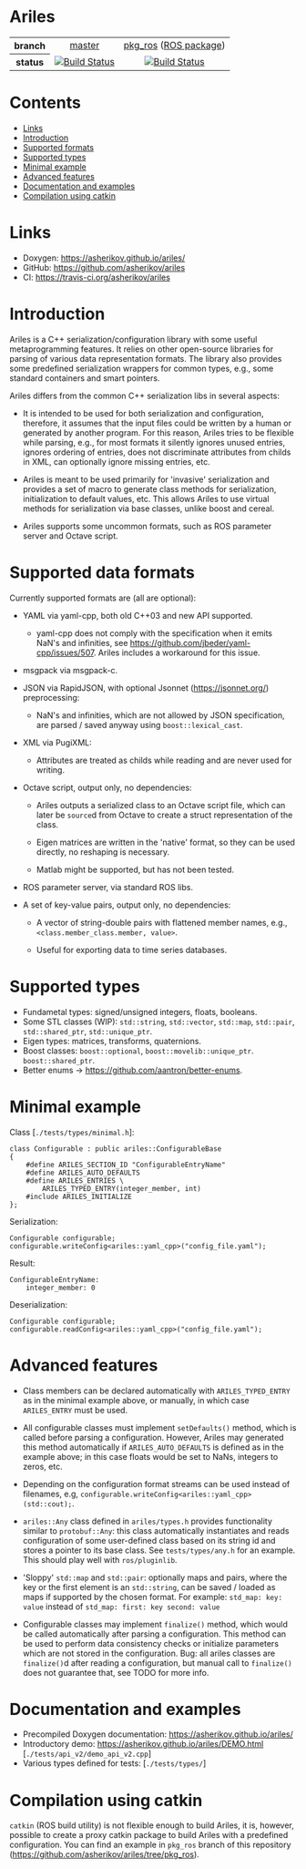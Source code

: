 Ariles
======

<table>
  <tr>
    <th>branch</th>
    <td align="center"><a href="https://github.com/asherikov/ariles/">master</a></td>
    <td align="center">
        <a href="https://github.com/asherikov/ariles/tree/pkg_ros">pkg_ros</a>
        (<a href="https://index.ros.org/p/ariles_ros/">ROS package</a>)
    </td>
  </tr>
  <tr>
    <th>status</th>
    <td align="center"><a href="https://travis-ci.org/asherikov/ariles"><img src="https://travis-ci.org/asherikov/ariles.svg?branch=master" alt="Build Status"></a></td>
    <td align="center"><a href="https://travis-ci.org/asherikov/ariles"><img src="https://travis-ci.org/asherikov/ariles.svg?branch=pkg_ros" alt="Build Status"></a></td>
  </tr>
</table>



Contents
========
* [Links](#links)
* [Introduction](#intro)
* [Supported formats](#formats)
* [Supported types](#types)
* [Minimal example](#example)
* [Advanced features](#features)
* [Documentation and examples](#docs)
* [Compilation using catkin](#catkin)


<a name="links"></a>
Links
=====
* Doxygen: https://asherikov.github.io/ariles/
* GitHub: https://github.com/asherikov/ariles
* CI: https://travis-ci.org/asherikov/ariles


<a name="intro"></a>
Introduction
============

Ariles is a C++ serialization/configuration library with some useful
metaprogramming features. It relies on other open-source libraries for parsing
of various data representation formats. The library also provides some
predefined serialization wrappers for common types, e.g., some standard
containers and smart pointers.

Ariles differs from the common C++ serialization libs in several aspects:

* It is intended to be used for both serialization and configuration,
  therefore, it assumes that the input files could be written by a human or
  generated by another program. For this reason, Ariles tries to be flexible
  while parsing, e.g., for most formats it silently ignores unused entries,
  ignores ordering of entries, does not discriminate attributes from childs in
  XML, can optionally ignore missing entries, etc.

* Ariles is meant to be used primarily for 'invasive' serialization and
  provides a set of macro to generate class methods for serialization,
  initialization to default values, etc. This allows Ariles to use virtual
  methods for serialization via base classes, unlike boost and cereal.

* Ariles supports some uncommon formats, such as ROS parameter server and
  Octave script.


<a name="formats"></a>
Supported data formats
======================

Currently supported formats are (all are optional):

* YAML via yaml-cpp, both old C++03 and new API supported.
    - yaml-cpp does not comply with the specification when it emits NaN's and
      infinities, see https://github.com/jbeder/yaml-cpp/issues/507. Ariles
      includes a workaround for this issue.

* msgpack via msgpack-c.

* JSON via RapidJSON, with optional Jsonnet (https://jsonnet.org/)
  preprocessing:
    * NaN's and infinities, which are not allowed by JSON specification, are
      parsed / saved anyway using `boost::lexical_cast`.

* XML via PugiXML:
    - Attributes are treated as childs while reading and are never used for
      writing.

* Octave script, output only, no dependencies:
    - Ariles outputs a serialized class to an Octave script file, which can
      later be `source`d from Octave to create a struct representation of the
      class.

    - Eigen matrices are written in the 'native' format, so they can be used
      directly, no reshaping is necessary.

    - Matlab might be supported, but has not been tested.

* ROS parameter server, via standard ROS libs.

* A set of key-value pairs, output only, no dependencies:
    - A vector of string-double pairs with flattened member names, e.g.,
      `<class.member_class.member, value>`.

    - Useful for exporting data to time series databases.


<a name="types"></a>
Supported types
===============

* Fundametal types: signed/unsigned integers, floats, booleans.
* Some STL classes (WIP): `std::string`, `std::vector`, `std::map`, `std::pair`, `std::shared_ptr`, `std::unique_ptr`.
* Eigen types: matrices, transforms, quaternions.
* Boost classes: `boost::optional`, `boost::movelib::unique_ptr`. `boost::shared_ptr`.
* Better enums -> https://github.com/aantron/better-enums.


<a name="example"></a>
Minimal example
===============
Class [`./tests/types/minimal.h`]:
```
class Configurable : public ariles::ConfigurableBase
{
    #define ARILES_SECTION_ID "ConfigurableEntryName"
    #define ARILES_AUTO_DEFAULTS
    #define ARILES_ENTRIES \
        ARILES_TYPED_ENTRY(integer_member, int)
    #include ARILES_INITIALIZE
};
```

Serialization:
```
Configurable configurable;
configurable.writeConfig<ariles::yaml_cpp>("config_file.yaml");
```

Result:
```
ConfigurableEntryName:
    integer_member: 0
```

Deserialization:
```
Configurable configurable;
configurable.readConfig<ariles::yaml_cpp>("config_file.yaml");
```


<a name="features"></a>
Advanced features
=================

* Class members can be declared automatically with `ARILES_TYPED_ENTRY` as in
  the minimal example above, or manually, in which case `ARILES_ENTRY` must be
  used.

* All configurable classes must implement `setDefaults()` method, which is
  called before parsing a configuration. However, Ariles may generated this
  method automatically if `ARILES_AUTO_DEFAULTS` is defined as in the example
  above; in this case floats would be set to NaNs, integers to zeros, etc.

* Depending on the configuration format streams can be used instead of
  filenames, e.g, `configurable.writeConfig<ariles::yaml_cpp>(std::cout);`.

* `ariles::Any` class defined in `ariles/types.h` provides functionality
  similar to `protobuf::Any`: this class automatically instantiates and reads
  configuration of some user-defined class based on its string id and stores a
  pointer to its base class. See `tests/types/any.h` for an example. This
  should play well with `ros/pluginlib`.

* 'Sloppy' `std::map` and `std::pair`: optionally maps and pairs, where the key
  or the first element is an `std::string`, can be saved / loaded as maps if
  supported by the chosen format. For example:
`
    std_map:
        key: value
`
  instead of
`
    std_map:
        first: key
        second: value
`

* Configurable classes may implement `finalize()` method, which would be called
  automatically after parsing a configuration. This method can be used to
  perform data consistency checks or initialize parameters which are not stored
  in the configuration. Bug: all ariles classes are `finalize()`d after reading
  a configuration, but manual call to `finalize()` does not guarantee that, see
  TODO for more info.


<a name="docs"></a>
Documentation and examples
==========================

* Precompiled Doxygen documentation: https://asherikov.github.io/ariles/
* Introductory demo: https://asherikov.github.io/ariles/DEMO.html [`./tests/api_v2/demo_api_v2.cpp`]
* Various types defined for tests: [`./tests/types/`]


<a name="catkin"></a>
Compilation using catkin
========================

`catkin` (ROS build utility) is not flexible enough to build Ariles, it is,
however, possible to create a proxy catkin package to build Ariles with a
predefined configuration. You can find an example in `pkg_ros` branch of this
repository (https://github.com/asherikov/ariles/tree/pkg_ros).
